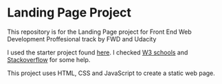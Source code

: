 # Landing Page Project

This repository is for the Landing Page project for Front End Web Development Proffesional track by FWD and Udacity



I used the starter project found [here](https://github.com/udacity/fend/tree/refresh-2019).
I checked [W3 schools](http://w3schools.com/) and [Stackoverflow](https://stackoverflow.com) for some help.

This project uses HTML, CSS and JavaScript to create a static web page.
